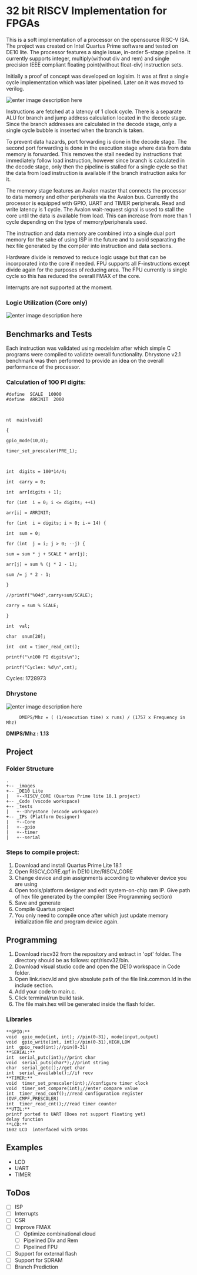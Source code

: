 # 32 bit RISCV Implementation for FPGAs

This is a soft implementation of a processor on the opensource RISC-V ISA. The project was created on Intel Quartus Prime software and tested on DE10 lite. The processor features a single issue, in-order 5-stage pipeline. It currently supports integer, multiply(without div and rem) and single precision IEEE compliant floating point(without float-div) instruction sets.

Initially a proof of concept was developed on logisim. It was at first a single cycle implementation which was later pipelined. Later on it was moved to verilog.

![enter image description here](https://raw.githubusercontent.com/ShaheerSajid/RISCV/master/images/RISCV.png)


Instructions are fetched at a latency of 1 clock cycle. There is a separate ALU for branch and jump address calculation located in the decode stage. Since the branch addresses are calculated in the decode stage, only a single cycle bubble is inserted when the branch is taken. 

To prevent data hazards, port forwarding is done in the decode stage. The second port forwarding is done in the execution stage where data from data memory is forwarded. This removes the stall needed by instructions that immediately follow load instruction, however since branch is calculated in the decode stage, only then the pipeline is stalled for a single cycle so that the data from load instruction is available if the branch instruction asks for it.

The memory stage features an Avalon master that connects the processor to data memory and other peripherals via the Avalon bus. Currently the processor is equipped with GPIO, UART and TIMER peripherals. Read and write latency is 1 cycle. The Avalon wait-request signal is used to stall the core until the data is available from load. This can increase from more than 1 cycle depending on the type of memory/peripherals used.

The instruction and data memory are combined into a single dual port memory for the sake of using ISP in the future and to avoid separating the hex file generated by the compiler into instruction and data sections.

Hardware divide is removed to reduce logic usage but that can be incorporated into the core if needed. FPU supports all F-instructions except divide again for the purposes of reducing area. The FPU currently is single cycle so this has reduced the overall FMAX of the core.

Interrupts are not supported at the moment. 

### Logic Utilization (Core only)

![enter image description here](https://raw.githubusercontent.com/ShaheerSajid/RISCV/master/images/logic.png)

## Benchmarks and Tests

Each instruction was validated using modelsim after which simple C programs were compiled to validate overall functionality. Dhrystone v2.1 benchmark was then performed to provide an idea on the overall performance of the processor. 

### Calculation of 100 PI digits:


```
#define  SCALE  10000
#define  ARRINIT  2000

  

nt  main(void)

{

gpio_mode(10,0);

timer_set_prescaler(PRE_1);

  

int  digits = 100*14/4;

int  carry = 0;

int  arr[digits + 1];

for (int  i = 0; i <= digits; ++i)

arr[i] = ARRINIT;

for (int  i = digits; i > 0; i-= 14) {

int  sum = 0;

for (int  j = i; j > 0; --j) {

sum = sum * j + SCALE * arr[j];

arr[j] = sum % (j * 2 - 1);

sum /= j * 2 - 1;

}

//printf("%04d",carry+sum/SCALE);

carry = sum % SCALE;

}

int  val;

char  snum[20];

int  cnt = timer_read_cnt();

printf("\n100 PI digits\n");

printf("Cycles: %d\n",cnt);
```
Cycles: 1728973
### Dhrystone
  ![enter image description here](https://raw.githubusercontent.com/ShaheerSajid/RISCV/master/images/dhry.png)
```
	 DMIPS/Mhz = ( (1/execution time) x runs) / (1757 x Frequency in Mhz) 
```
**DMIPS/Mhz : 1.13**



## Project

### Folder Structure
```
.
+-- _images
+-- _DE10 Lite
|	+--RISCV_CORE (Quartus Prime lite 18.1 project)
+-- _Code (vscode workspace)
+-- _tests 
|	+--Dhrystone (vscode workspace)
+-- _IPs (Platform Designer)
|	+--Core
|	+--gpio
|	+--timer
|	+--serial
```

### Steps to compile project:

 1. Download and install Quartus Prime Lite 18.1
 2. Open RISCV_CORE.qpf in DE10 Lite/RISCV_CORE
 3. Change device and pin assignments according to whatever device you are using
 4. Open tools/platform designer and edit system-on-chip ram IP. Give path of hex file generated by the compiler (See Programming section)
 6. Save and generate
 7. Compile Quartus project
 8. You only need to compile once after which just update memory initialization file and program device again.



## Programming

 1. Download riscv32 from the repository and extract in 'opt' folder. The directory should be as follows: opt/riscv32/bin.
 2. Download visual studio code and open the DE10 workspace in Code folder.
 3. Open link.riscv.ld and give absolute path of the file link.common.ld in the include section.
 4. Add your code to main.c.
 5. Click terminal/run build task.
 6. The file main.hex will be generated inside the flash folder.
 
 ### Libraries
	**GPIO:**
	void  gpio_mode(int, int); //pin(0-31), mode(input,output)
	void  gpio_write(int, int);//pin(0-31),HIGH,LOW
	int  gpio_read(int);//pin(0-31)
	**SERIAL:**
	int  serial_putc(int);//print char
	void  serial_puts(char*);//print string
	char  serial_getc();//get char
	int  serial_available();//if recv
	**TIMER:**
	void  timer_set_prescaler(int);//configure timer clock
	void  timer_set_compare(int);//enter compare value
	int  timer_read_conf();//read configuration register (OVF,CMPF,PRESCALER)
	int  timer_read_cnt();//read timer counter
	**UTIL:**
	printf ported to UART (Does not support floating yet)
	delay function
	**LCD:**
	1602 LCD  interfaced with GPIOs

## Examples

 - LCD
 - UART
 - TIMER


## ToDos

 - [ ] ISP
 - [ ] Interrupts
 - [ ] CSR 
 - [ ] Improve FMAX
	 - [ ] Optimize combinational cloud 
	 - [ ] Pipelined Div and Rem
	 - [ ] Pipelined FPU
 - [ ] Support for external flash
 - [ ] Support for SDRAM
 - [ ] Branch Prediction

<!--stackedit_data:
eyJoaXN0b3J5IjpbODk5OTEwMzEsMTQzMjY1ODk0MCwxMDE2MD
Y3OTMxLDMzODUyNjIwNywtMTkzMDgyMTcwNywxMjYzMzI0NzA5
LC00OTIxMTMwOTQsLTQ0MDA2Njc2NSw2MzA5NjgyNTcsMTAyNz
IxMjk3MSwtMjAwNjYxMDAzMiwzMjg0NTg3NTIsLTE3NTQzNjg1
MjksLTE0MTg5NDM1MSw0NDMyODM2MDQsNDU1MTU1NTIyXX0=
-->